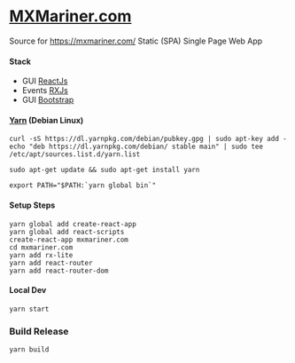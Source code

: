 # [MXMariner.com](https://mxmariner.com/)

Source for https://mxmariner.com/ Static (SPA) Single Page Web App

#### Stack

* GUI [ReactJs](https://facebook.github.io/react/)
* Events [RXJs](http://reactivex.io/rxjs/)
* GUI [Bootstrap](http://getbootstrap.com/) 

#### [Yarn](https://yarnpkg.com/lang/en/docs/install/#debian-stable) (Debian Linux)
```
curl -sS https://dl.yarnpkg.com/debian/pubkey.gpg | sudo apt-key add -
echo "deb https://dl.yarnpkg.com/debian/ stable main" | sudo tee /etc/apt/sources.list.d/yarn.list

sudo apt-get update && sudo apt-get install yarn

export PATH="$PATH:`yarn global bin`" 
```

#### Setup Steps
```
yarn global add create-react-app
yarn global add react-scripts
create-react-app mxmariner.com
cd mxmariner.com
yarn add rx-lite 
yarn add react-router
yarn add react-router-dom
```

#### Local Dev
```
yarn start 
```

### Build Release

```
yarn build 
```